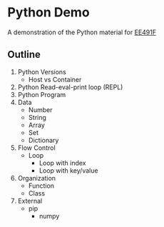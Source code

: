# Python Demo
A demonstration of the Python material for [EE491F](https://ee491f.github.io/course-material/ "EE491F Course Webpage")

Outline
-------
1. Python Versions
    * Host vs Container
1. Python Read-eval-print loop (REPL)
1. Python Program
1. Data
    * Number
    * String
    * Array
    * Set
    * Dictionary
1. Flow Control
    * Loop
      * Loop with index
      * Loop with key/value
1. Organization
    * Function
    * Class
1. External   
    * pip
      * numpy

